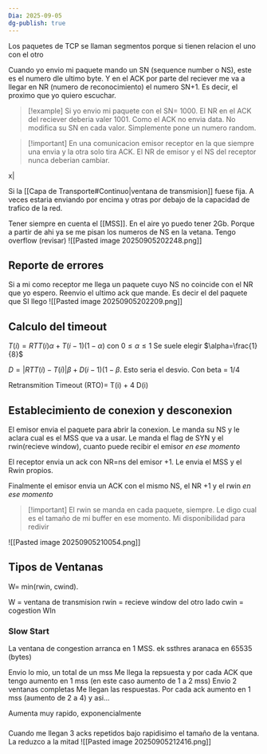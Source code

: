 ```yaml
---
Dia: 2025-09-05
dg-publish: true
---
```

Los paquetes de TCP se llaman segmentos porque si tienen relacion el uno con el otro 

Cuando yo envio mi paquete mando un SN (sequence number o NS), este es el numero dle ultimo byte. Y en el ACK por parte del reciever me va a llegar en NR (numero de reconocimiento) el numero SN+1. Es decir, el proximo que yo quiero escuchar.

>[!example] Si yo envio mi paquete con el SN= 1000. El NR en el ACK del reciever deberia valer 1001. Como el ACK no envia data. No modifica su SN en cada valor. Simplemente pone un numero random. 


>[!important] En una comunicacion emisor receptor en la que siempre una envia y la otra solo tira ACK. El NR de emisor y el NS del receptor nunca deberian cambiar.

x|

Si la [[Capa de Transporte#Continuo|ventana de transmision]] fuese fija. A veces estaria enviando por encima y otras por debajo de la capacidad de trafico de la red.


Tener siempre en cuenta el [[MSS]]. En el aire yo puedo tener 2Gb. Porque a partir de ahi ya se me pisan los numeros de NS en la vetana. Tengo overflow (revisar)
![[Pasted image 20250905202248.png]]


## Reporte de errores

Si a mi como receptor me llega un paquete cuyo NS no coincide con el NR que yo espero. Reenvio el ultimo ack que mande. Es decir el del paquete que SI llego
![[Pasted image 20250905202209.png]]

## Calculo del timeout 
$T(i)= RTT(i) \alpha+T(i-1)(1-\alpha)$ con $0\leq \alpha \leq 1$ Se suele elegir $\alpha=\frac{1}{8}$

$D=|RTT(i)-T(i)| \beta + D(i-1) (1-\beta$. Esto seria el desvio. Con beta = 1/4

Retransmition Timeout (RTO)= T(i) + 4 D(i)


## Establecimiento de conexion y desconexion

El emisor envia el paquete para abrir la conexion. Le manda su NS y le aclara cual es el MSS que va a usar. Le manda el flag de SYN y el rwin(recieve window), cuanto puede recibir el emisor *en ese momento*

El receptor envia un ack con NR=ns del emisor +1. Le envia el MSS y el Rwin propios.

Finalmente el emisor envia un ACK con el mismo NS, el NR +1 y el rwin *en ese momento*

>[!important] El rwin se manda en cada paquete, siempre. Le digo cual es el tamaño de mi buffer en ese momento. Mi disponibilidad para redivir


![[Pasted image 20250905210054.png]]


## Tipos de Ventanas

W= min(rwin, cwind). 

W = ventana de transmision 
rwin = recieve window del otro lado
cwin = cogestion WIn

### Slow Start
La ventana de congestion arranca en 1 MSS. 
ek ssthres aranaca en 65535 (bytes)

Envio lo mio, un total de un mss
Me llega la repsuesta y por cada ACK que tengo aumento en 1 mss (en este caso aumento de 1 a 2 mss)
Envio 2 ventanas completas 
Me llegan las respuestas. Por cada ack aumento en 1 mss (aumento de 2 a 4)
y asi...

Aumenta muy rapido, exponencialmente

### 
Cuando me llegan 3 acks repetidos bajo rapidisimo el tamaño de la ventana. La reduzco a la mitad
![[Pasted image 20250905212416.png]]